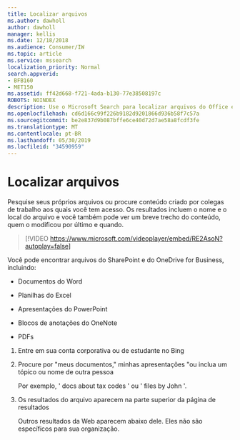 ```yaml
---
title: Localizar arquivos
ms.author: dawholl
author: dawholl
manager: kellis
ms.date: 12/18/2018
ms.audience: Consumer/IW
ms.topic: article
ms.service: mssearch
localization_priority: Normal
search.appverid:
- BFB160
- MET150
ms.assetid: ff42d668-f721-4ada-b130-77e38508197c
ROBOTS: NOINDEX
description: Use o Microsoft Search para localizar arquivos do Office e PDFs e as informações que você verá
ms.openlocfilehash: cd6d166c99f226b9182d9201866d936b58f7c57a
ms.sourcegitcommit: be2e837d9b087bffe6ce40d72d7ae58a8fcdf3fe
ms.translationtype: MT
ms.contentlocale: pt-BR
ms.lasthandoff: 05/30/2019
ms.locfileid: "34590959"
---
```

# <a name="find-files"></a>Localizar arquivos

Pesquise seus próprios arquivos ou procure conteúdo criado por colegas de trabalho aos quais você tem acesso. Os resultados incluem o nome e o local do arquivo e você também pode ver um breve trecho do conteúdo, quem o modificou por último e quando.
  
> [!VIDEO https://www.microsoft.com/videoplayer/embed/RE2AsoN?autoplay=false]
  
Você pode encontrar arquivos do SharePoint e do OneDrive for Business, incluindo:
  
- Documentos do Word
    
- Planilhas do Excel
    
- Apresentações do PowerPoint
    
- Blocos de anotações do OneNote
    
- PDFs
    
1. Entre em sua conta corporativa ou de estudante no Bing
    
2. Procure por "meus documentos," minhas apresentações "ou inclua um tópico ou nome de outra pessoa
    
    Por exemplo, ' docs about tax codes ' ou ' files by John '.
    
3. Os resultados do arquivo aparecem na parte superior da página de resultados
    
    Outros resultados da Web aparecem abaixo dele. Eles não são específicos para sua organização.


